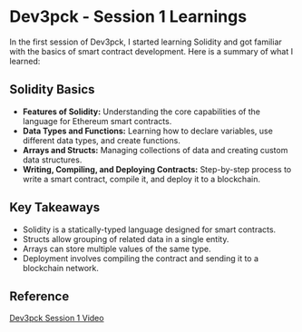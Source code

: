 # Dev3pck - Session 1 Learnings

In the first session of Dev3pck, I started learning Solidity and got familiar with the basics of smart contract development. Here is a summary of what I learned:

##  Solidity Basics
- **Features of Solidity:** Understanding the core capabilities of the language for Ethereum smart contracts.
- **Data Types and Functions:** Learning how to declare variables, use different data types, and create functions.
- **Arrays and Structs:** Managing collections of data and creating custom data structures.
- **Writing, Compiling, and Deploying Contracts:** Step-by-step process to write a smart contract, compile it, and deploy it to a blockchain.

##  Key Takeaways
- Solidity is a statically-typed language designed for smart contracts.
- Structs allow grouping of related data in a single entity.
- Arrays can store multiple values of the same type.
- Deployment involves compiling the contract and sending it to a blockchain network.

##  Reference
[Dev3pck Session 1 Video](https://www.youtube.com/watch?v=HniheaA9lYk&list=PLvimYWRMGIoVBRWcV0B0K3UR-GInhUJbu&index=1)
